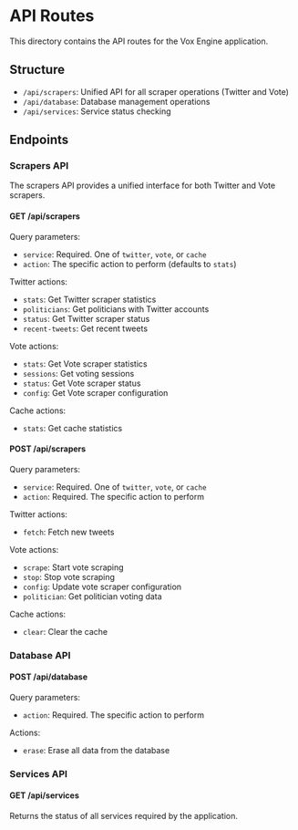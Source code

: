 # API Routes

This directory contains the API routes for the Vox Engine application.

## Structure

- `/api/scrapers`: Unified API for all scraper operations (Twitter and Vote)
- `/api/database`: Database management operations
- `/api/services`: Service status checking

## Endpoints

### Scrapers API

The scrapers API provides a unified interface for both Twitter and Vote scrapers.

#### GET /api/scrapers

Query parameters:
- `service`: Required. One of `twitter`, `vote`, or `cache`
- `action`: The specific action to perform (defaults to `stats`)

Twitter actions:
- `stats`: Get Twitter scraper statistics
- `politicians`: Get politicians with Twitter accounts
- `status`: Get Twitter scraper status
- `recent-tweets`: Get recent tweets

Vote actions:
- `stats`: Get Vote scraper statistics
- `sessions`: Get voting sessions
- `status`: Get Vote scraper status
- `config`: Get Vote scraper configuration

Cache actions:
- `stats`: Get cache statistics

#### POST /api/scrapers

Query parameters:
- `service`: Required. One of `twitter`, `vote`, or `cache`
- `action`: Required. The specific action to perform

Twitter actions:
- `fetch`: Fetch new tweets

Vote actions:
- `scrape`: Start vote scraping
- `stop`: Stop vote scraping
- `config`: Update vote scraper configuration
- `politician`: Get politician voting data

Cache actions:
- `clear`: Clear the cache

### Database API

#### POST /api/database

Query parameters:
- `action`: Required. The specific action to perform

Actions:
- `erase`: Erase all data from the database

### Services API

#### GET /api/services

Returns the status of all services required by the application. 